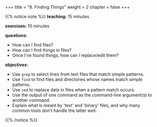 +++
title = "8. Finding Things"
weight = 2
chapter = false
+++

{{% notice note %}}
**teaching:** 15 minutes

**exercises:** 10 minutes

**questions:**
- How can I find files?
- How can I find things in files?
- Once I've found things, how can I replace/edit them?

**objectives:**
- Use `grep` to select lines from text files that match simple patterns.
- Use `find` to find files and directories whose names match simple patterns.
- Use `sed` to replace data in files when a pattern match occurs.
- Use the output of one command as the command-line argument(s) to another command.
- Explain what is meant by 'text' and 'binary' files, and why many common tools don't handle the latter well.

{{% /notice %}}
